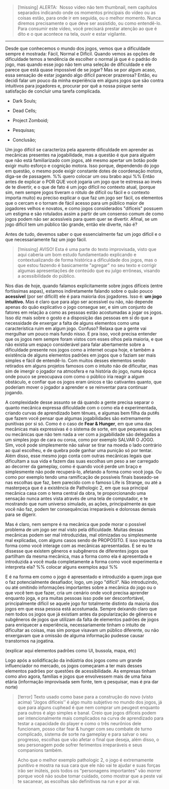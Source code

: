 
> [!missing] ALERTA: 
> Nosso vídeo não tem thumbnail, nem capítulos separados indicando onde os momentos principais do vídeo ou as coisas estão, para onde ir em seguida, ou o melhor momento. Nunca diremos precisamente o que deve ser assistido, ou como entendê-lo. Para consumir este vídeo, você precisará prestar atenção ao que é dito e o que acontece na tela, ouvir e estar vigilante.

---

Desde que conhecemos o mundo dos jogos, vemos que a dificuldade sempre é mostrada: Fácil, Normal e Difícil. Quando vemos as opções de dificuldade temos a tendência de escolher o normal já que é o padrão do jogo, mas quando esse jogo não tem uma seleção de dificuldade e ele parece que está quase impossível de se jogar? Mas se por algum acaso, essa sensação de estar jogando algo difícil parecer prazerosa? Então, eu decidi falar um pouco da minha experiência em alguns jogos que são contra intuitivos para jogadores e, procurar por quê a nossa psique sente satisfação de concluir uma tarefa complicada.

- Dark Souls;

- Dead Cells; 

- Project Zomboid;

- Pesquisas;

- Conclusão;
 

Um jogo difícil se caracteriza pela aparente dificuldade em aprender as mecânicas presentes na jogabilidade, mas a questão é que para alguém que não está familiarizado com jogos, até mesmo apertar um botão pode exigir muito esforço e cognição motora. Isso porque, dependendo do jogo em questão, o mesmo pode exigir constante dotes de coordenação motora, diga-se de passagem. %% quero colocar um osu brabo aqui %%
Então antes de explicar o POR QUE você jogaria um jogo que te estressa ao invés de te divertir, e o que de fato é um jogo difícil no contexto atual, (porque sim, nem sempre jogos tiveram o rótulo de difícil ou fácil e o contexto importa muito) eu preciso explicar o que faz um jogo ser fácil, os elementos que o cercam e o tornam de fácil acesso para um público maior de jogadores velhos e novatos, e como jogos considerados "difíceis" possuem um estigma e são rotulados assim a partir de um consenso comum de como jogos podem não ser acessíveis para quem quer se divertir.
Afinal, se um jogo difícil tem um público tão grande, então ele diverte, não é?

 Antes de tudo, devemos saber o que essencialmente faz um jogo difícil e o que necessariamente faz um jogo fácil. 

> [!missing] AVISO!
> Esta é uma parte do texto improvisada, visto que aqui caberia um bom estudo fundamentado explicando e contextualizando de forma histórica a dificuldade dos jogos, mas o que estou fazendo é basicamente "agregar" no seu texto e corrigir algumas apresentações de conteúdo que eu julgo errôneas, visando a acessibilidade do público.

Nos dias de hoje, quando falamos explicitamente sobre jogos difíceis (entre fortíssimas aspas), estamos indiretamente falando sobre o quão pouco **acessível** (por ser difícill) ele é para maioria dos jogadores. Isso é: **um jogo intuitivo.** Mas é claro que para algo ser acessível ou não, não depende apenas do quão explicativo o jogo consegue ser, e sim um conjunto de fatores em relação a como as pessoas estão acostumadas a jogar os jogos. Isso diz mais sobre o gosto e a disposição das pessoas em si do que a necessidade de enxergar a falta de alguns elementos como uma característica ruim em algum jogo. Confuso? Relaxa que a gente vai mergulhar um pouco mais fundo nisso. 
E pra isso, você precisa entender que os jogos nem sempre foram vistos com esses olhos pela maioria, e que não existia um espaço considerável para falar abertamente sobre a dificuldade presente nos jogos como a internet ocupa hoje, e também a existência de alguns elementos padrões em jogos que o faziam ser mais simples e fácil de entendê-lo. Com muitos desses elementos sendo retirados em alguns projetos famosos com o intuito não de dificultar, mas sim de imergir o jogador na atmosfera e na história do jogo, numa época onde pouco se preocupava com como o público iria reagir a algum obstáculo, e confiar que os jogos eram únicos e tão cativantes quanto, que poderiam mover o jogador a aprender e se reinventar para continuar jogando.

A complexidade desse assunto se dá quando a gente precisa separar o quanto mecânica expressa dificuldade com o como ela é experimentada, criando curvas de aprendizado bem tênues, e algumas bem filha da put#s que fazem você pensar que algumas jogabilidades são extremamente punitivas por si só. Como é o caso de **Fear & Hunger**, em que uma das mecânicas mais expressivas é o sistema de sorte, em que pequenas ações ou mecânicas que não tem nada a ver com a jogabilidade são delegadas a um simples jogo de cara ou coroa, como por exemplo SALVAR O JOGO. Sim, você pode simplesmente não salvar se tirar na moeda o lado contrário ao qual escolheu, e de quebra pode ganhar uma punição só por tentar. Além disso, esse mesmo jogo conta com outras mecânicas legais que dificultam a sua vida e fazem das suas escolhas um peso a ser carregado ao decorrer da gameplay, como é quando você perde um braço e simplesmente não pode recuperá-lo, afetando a forma como você joga. Ou como por exemplo tendo uma ramificação de possíveis finais baseado-se nas escolhas que faz, bem parecido com o famoso Life is Strange, ou até a masterpeça que é a existência de Pathologic 2, em que sua principal mecânica casa com o tema central da obra, te proporcionando uma sensação nunca antes vista através de uma tela de computador, e te mostrando que num universo simulado, as ações, principalmente as que você não faz, podem ter consequências irreparáveis e dolorosas demais para se digerir.

Mas é claro, nem sempre é na mecânica que pode morar o possível problema de um jogo ser mal visto pela dificuldade. Muitas dessas mecânicas podem ser mal introduzidas, mal otimizadas ou simplesmente mal explicadas, com alguns casos sendo de PROPÓSITO. E isso impacta na forma como você interage com as mecânicas apresentadas. 
E se eu te dissesse que existem gêneros e subgêneros de diferentes jogos que partilham da mesma mecânica, mas a forma como ela é apresentada e introduzida a você muda completamente a forma como você experimenta e interpreta ela? %% colocar alguns exemplos aqui %%

E é na forma em como o jogo é apresentado e introduzido a quem joga que o faz potencialmente desafiador, logo, um jogo "difícil". 
Não introduzindo, ou até omitindo informações importantes sobre a mecânica do jogo ou o que você tem que fazer, cria um cenário onde você precisa aprender enquanto joga, e pra muitas pessoas isso pode ser desconfortável, principalmente difícil se aquele jogo for totalmente distinto da maioria dos jogos em que essa pessoa está acostumada.
Sempre deixando claro que nem todos os jogos que já existiam antes da popularização de gêneros e subgêneros de jogos que utilizam da falta de elementos padrões de jogos para enriquecer a experiência, necessariamente tinham o intuito de dificultar as coisas, mas sim porque visavam um público diferente, ou não enxergavam que a omissão de alguma informação pudesse causar transtornos na jogatina.

(explicar aqui elementos padrões como UI, bussola, mapa, etc)

Logo após a solidificação da indústria dos jogos como um grande influenciador no mercado, os jogos começaram a ter mais desses elementos padrões por questões de acessibilidade. As empresas tinham como alvo agora, famílias e jogos que envolvessem mais de uma faixa etária (informação improvisada sem fonte, tem q pesquisar, mas é pra dar norte)

> [!error] Texto usado como base para a construção do novo (visto acima)
>  “Jogos difíceis’’ é algo muito subjetivo no mundo dos jogos, já que para alguns cuphead é que nem comprar um peugeot enquanto para outros é algo simples e banal. Creio que jogos difíceis podem ser intencionalmente mais complicados na curva de aprendizado para testar a capacidade do player e como o três neurônios dele funcionam, posso citar fear & hunger com seu combate de turno complicado, sistema de sorte na gameplay e para salvar o seu progresso, escolhas que vão afetar o final que deseja, além disso, o seu personagem pode sofrer ferimentos irreparáveis e seus companions também.
> 
> Acho que o melhor exemplo pathologic 2, o jogo é extremamente punitivo e mostra na sua cara que ele não vai te ajudar e suas forças irão ser inúteis, pois todos os “personagens importantes” vão morrer porque você não soube tomar cuidado, como mostrar que a peste vai te sacanear, as escolhas são definitivas na run e por aí vai. 

